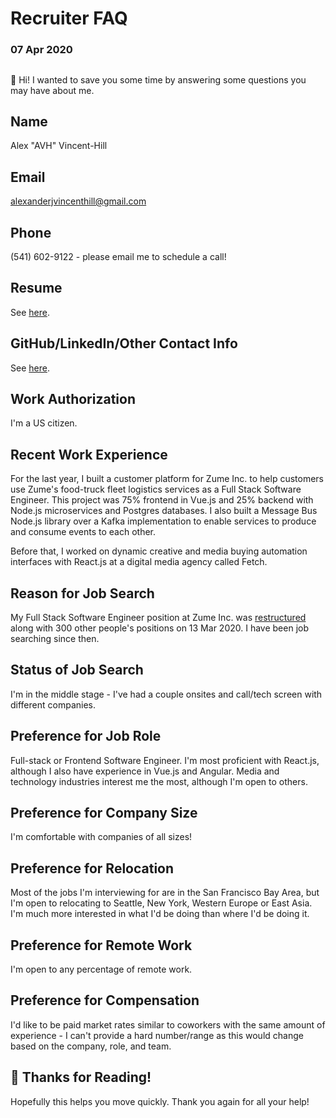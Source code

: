 # Recruiter FAQ
### 07 Apr 2020
##  
##  
👋 Hi! I wanted to save you some time by answering some questions you may have about me.

## Name
Alex "AVH" Vincent-Hill

## Email
alexanderjvincenthill@gmail.com

## Phone
(541) 602-9122 - please email me to schedule a call!

## Resume
See [here](/resume).

## GitHub/LinkedIn/Other Contact Info
See [here](/contact).

## Work Authorization
I'm a US citizen.

## Recent Work Experience
For the last year, I built a customer platform for Zume Inc. to help customers use Zume's food-truck fleet logistics services as a Full Stack Software Engineer. This project was 75% frontend in Vue.js and 25% backend with Node.js microservices and Postgres databases. I also built a Message Bus Node.js library over a Kafka implementation to enable services to produce and consume events to each other.

Before that, I worked on dynamic creative and media buying automation interfaces with React.js at a digital media agency called Fetch.

## Reason for Job Search
My Full Stack Software Engineer position at Zume Inc. was [restructured](https://thespoon.tech/report-zume-to-lay-off-80-percent-of-its-staff/) along with 300 other people's positions on 13 Mar 2020. I have been job searching since then.

## Status of Job Search
I'm in the middle stage - I've had a couple onsites and call/tech screen with different companies.

## Preference for Job Role
Full-stack or Frontend Software Engineer. I'm most proficient with React.js, although I also have experience in Vue.js and Angular. Media and technology industries interest me the most, although I'm open to others.

## Preference for Company Size
I'm comfortable with companies of all sizes!

## Preference for Relocation
Most of the jobs I'm interviewing for are in the San Francisco Bay Area, but I'm open to relocating to Seattle, New York, Western Europe or East Asia. I'm much more interested in what I'd be doing than where I'd be doing it.

## Preference for Remote Work
I'm open to any percentage of remote work.

## Preference for Compensation
I'd like to be paid market rates similar to coworkers with the same amount of experience - I can't provide a hard number/range as this would change based on the company, role, and team.

## 🙏 Thanks for Reading!
Hopefully this helps you move quickly. Thank you again for all your help!